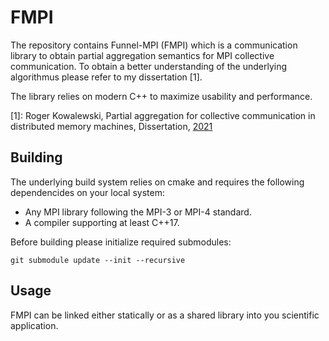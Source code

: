 # FMPI

The repository contains Funnel-MPI (FMPI) which is a communication library to
obtain partial aggregation semantics for MPI collective communication. To obtain
a better understanding of the underlying algorithmus please refer to my
dissertation [1].

The library relies on modern C++ to maximize usability and performance.

[1]: Roger Kowalewski,  Partial aggregation for collective communication in
distributed memory machines, Dissertation,
[2021](https://doi.org/10.5282/edoc.28610)

## Building

The underlying build system relies on cmake and requires the following
dependencides on your local system:

- Any MPI library following the MPI-3 or MPI-4 standard.
- A compiler supporting at least C++17.

Before building please initialize required submodules:

```
git submodule update --init --recursive
```

## Usage

FMPI can be linked either statically or as a shared library into you scientific
application.
